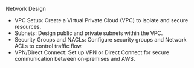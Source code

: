 Network Design
* VPC Setup: Create a Virtual Private Cloud (VPC) to isolate and secure resources.
* Subnets: Design public and private subnets within the VPC.
* Security Groups and NACLs: Configure security groups and Network ACLs to control traffic flow.
* VPN/Direct Connect: Set up VPN or Direct Connect for secure communication between on-premises and AWS.
